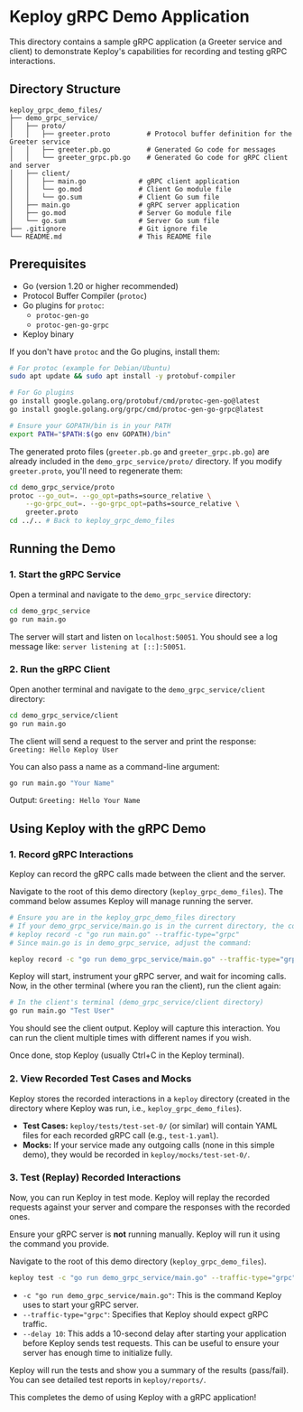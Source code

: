 # Keploy gRPC Demo Application

This directory contains a sample gRPC application (a Greeter service and client) to demonstrate Keploy's capabilities for recording and testing gRPC interactions.

## Directory Structure

```
keploy_grpc_demo_files/
├── demo_grpc_service/
│   ├── proto/
│   │   ├── greeter.proto         # Protocol buffer definition for the Greeter service
│   │   ├── greeter.pb.go         # Generated Go code for messages
│   │   └── greeter_grpc.pb.go    # Generated Go code for gRPC client and server
│   ├── client/
│   │   ├── main.go             # gRPC client application
│   │   └── go.mod              # Client Go module file
│   │   └── go.sum              # Client Go sum file
│   ├── main.go                 # gRPC server application
│   ├── go.mod                  # Server Go module file
│   └── go.sum                  # Server Go sum file
├── .gitignore                  # Git ignore file
└── README.md                   # This README file
```

## Prerequisites

- Go (version 1.20 or higher recommended)
- Protocol Buffer Compiler (`protoc`)
- Go plugins for `protoc`:
  - `protoc-gen-go`
  - `protoc-gen-go-grpc`
- Keploy binary

If you don't have `protoc` and the Go plugins, install them:
```bash
# For protoc (example for Debian/Ubuntu)
sudo apt update && sudo apt install -y protobuf-compiler

# For Go plugins
go install google.golang.org/protobuf/cmd/protoc-gen-go@latest
go install google.golang.org/grpc/cmd/protoc-gen-go-grpc@latest

# Ensure your GOPATH/bin is in your PATH
export PATH="$PATH:$(go env GOPATH)/bin"
```

The generated proto files (`greeter.pb.go` and `greeter_grpc.pb.go`) are already included in the `demo_grpc_service/proto/` directory. If you modify `greeter.proto`, you'll need to regenerate them:
```bash
cd demo_grpc_service/proto
protoc --go_out=. --go_opt=paths=source_relative \
    --go-grpc_out=. --go-grpc_opt=paths=source_relative \
    greeter.proto
cd ../.. # Back to keploy_grpc_demo_files
```

## Running the Demo

### 1. Start the gRPC Service

Open a terminal and navigate to the `demo_grpc_service` directory:
```bash
cd demo_grpc_service
go run main.go
```
The server will start and listen on `localhost:50051`. You should see a log message like: `server listening at [::]:50051`.

### 2. Run the gRPC Client

Open another terminal and navigate to the `demo_grpc_service/client` directory:
```bash
cd demo_grpc_service/client
go run main.go
```
The client will send a request to the server and print the response:
`Greeting: Hello Keploy User`

You can also pass a name as a command-line argument:
```bash
go run main.go "Your Name"
```
Output: `Greeting: Hello Your Name`

## Using Keploy with the gRPC Demo

### 1. Record gRPC Interactions

Keploy can record the gRPC calls made between the client and the server.

Navigate to the root of this demo directory (`keploy_grpc_demo_files`). The command below assumes Keploy will manage running the server.

```bash
# Ensure you are in the keploy_grpc_demo_files directory
# If your demo_grpc_service/main.go is in the current directory, the command would be:
# keploy record -c "go run main.go" --traffic-type="grpc"
# Since main.go is in demo_grpc_service, adjust the command:

keploy record -c "go run demo_grpc_service/main.go" --traffic-type="grpc"
```

Keploy will start, instrument your gRPC server, and wait for incoming calls. Now, in the other terminal (where you ran the client), run the client again:
```bash
# In the client's terminal (demo_grpc_service/client directory)
go run main.go "Test User"
```
You should see the client output. Keploy will capture this interaction. You can run the client multiple times with different names if you wish.

Once done, stop Keploy (usually Ctrl+C in the Keploy terminal).

### 2. View Recorded Test Cases and Mocks

Keploy stores the recorded interactions in a `keploy` directory (created in the directory where Keploy was run, i.e., `keploy_grpc_demo_files`).
-   **Test Cases:** `keploy/tests/test-set-0/` (or similar) will contain YAML files for each recorded gRPC call (e.g., `test-1.yaml`).
-   **Mocks:** If your service made any outgoing calls (none in this simple demo), they would be recorded in `keploy/mocks/test-set-0/`.

### 3. Test (Replay) Recorded Interactions

Now, you can run Keploy in test mode. Keploy will replay the recorded requests against your server and compare the responses with the recorded ones.

Ensure your gRPC server is **not** running manually. Keploy will run it using the command you provide.

Navigate to the root of this demo directory (`keploy_grpc_demo_files`).

```bash
keploy test -c "go run demo_grpc_service/main.go" --traffic-type="grpc" --delay 10
```

-   `-c "go run demo_grpc_service/main.go"`: This is the command Keploy uses to start your gRPC server.
-   `--traffic-type="grpc"`: Specifies that Keploy should expect gRPC traffic.
-   `--delay 10`: This adds a 10-second delay after starting your application before Keploy sends test requests. This can be useful to ensure your server has enough time to initialize fully.

Keploy will run the tests and show you a summary of the results (pass/fail). You can see detailed test reports in `keploy/reports/`.

This completes the demo of using Keploy with a gRPC application!
```
